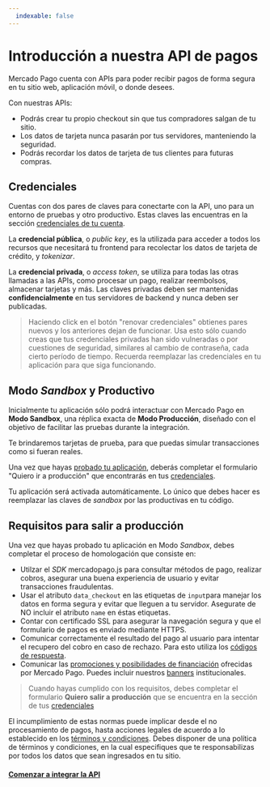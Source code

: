 ```yaml
---
  indexable: false
---
```


# Introducción a nuestra API de pagos

Mercado Pago cuenta con APIs para poder recibir pagos de forma segura en tu sitio web, aplicación móvil, o donde desees.

Con nuestras APIs:

* Podrás crear tu propio checkout sin que tus compradores salgan de tu sitio.
* Los datos de tarjeta nunca pasarán por tus servidores, manteniendo la seguridad.
* Podrás recordar los datos de tarjeta de tus clientes para futuras compras.

## Credenciales

Cuentas con dos pares de claves para conectarte con la API, uno para un entorno de pruebas y otro productivo. Estas claves las encuentras en la sección [credenciales de tu cuenta](https://www.mercadopago.com.ar/account/credentials).

La **credencial pública**, o *public key*, es la utilizada para acceder a todos los recursos que necesitará tu frontend para recolectar los datos de tarjeta de crédito, y _tokenizar_.

La **credencial privada**, o *access token*, se utiliza para todas las otras llamadas a las APIs, como procesar un pago, realizar reembolsos, almacenar tarjetas y más. Las claves privadas deben ser mantenidas **confidencialmente** en tus servidores de backend y nunca deben ser publicadas.

> Haciendo click en el botón "renovar credenciales" obtienes pares nuevos y los anteriores dejan de funcionar. Usa esto sólo cuando creas que tus credenciales privadas han sido vulneradas o por cuestiones de seguridad, similares al cambio de contraseña, cada cierto período de tiempo. Recuerda reemplazar las credenciales en tu aplicación para que siga funcionando.

## Modo _Sandbox_ y Productivo

Inicialmente tu aplicación sólo podrá interactuar con Mercado Pago en **Modo Sandbox**, una réplica exacta de **Modo Producción**, diseñado con el objetivo de facilitar las pruebas durante la integración.

Te brindaremos tarjetas de prueba, para que puedas simular transacciones como si fueran reales.

Una vez que hayas [probado tu aplicación](https://www.mercadopago.com.ar/developers/es/guides/payments/api/testing), deberás completar el formulario "Quiero ir a producción" que encontrarás en tus [credenciales](https://www.mercadopago.com.ar/account/credentials).

Tu aplicación será activada automáticamente. Lo único que debes hacer es reemplazar las claves de _sandbox_ por las productivas en tu código.

## Requisitos para salir a producción 

Una vez que hayas probado tu aplicación en Modo _Sandbox_, debes completar el proceso de homologación que consiste en:

* Utilzar el _SDK_ mercadopago.js para consultar métodos de pago, realizar cobros, asegurar una buena experiencia de usuario y evitar transacciones fraudulentas.
* Usar el atributo `data_checkout` en las etiquetas de `input`para manejar los datos en forma segura y evitar que lleguen a tu servidor. Asegurate de NO incluir el atributo `name` en éstas etiquetas.
* Contar con certificado SSL para asegurar la navegación segura y que el formulario de pagos es enviado mediante HTTPS.
* Comunicar correctamente el resultado del pago al usuario para intentar el recupero del cobro en caso de rechazo. Para esto utiliza los [códigos de respuesta](https://www.mercadopago.com.ar/developers/es/guides/payments/api/handling-responses).
* Comunicar las [promociones y posibilidades de financiación](https://www.mercadopago.com.ar/promociones) ofrecidas por Mercado Pago. Puedes incluir nuestros [banners](https://www.mercadopago.com/mla/com.mercadopago.web.landing.LandingController?id=banners#!institucionales) institucionales.


> Cuando hayas cumplido con los requisitos, debes completar el formulario **Quiero salir a producción** que se encuentra en la sección de tus [credenciales](https://www.mercadopago.com/mla/account/credentials)

El incumplimiento de estas normas puede implicar desde el no procesamiento de pagos, hasta acciones legales de acuerdo a lo establecido en los [términos y condiciones](https://www.mercadopago.com.ar/ayuda/terminos-y-condiciones_299).
Debes disponer de una política de términos y condiciones, en la cual especifiques que te responsabilizas por todos los datos que sean ingresados en tu sitio.


#### [Comenzar a integrar la API](https://www.mercadopago.com.ar/developers/es/guides/payments/api/receiving-payment-by-card)
